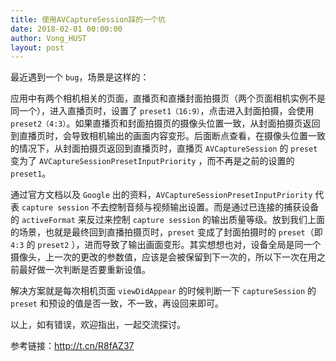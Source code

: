```yaml
---
title: 使用AVCaptureSession踩的一个坑
date: 2018-02-01 00:00:00
author: Vong_HUST
layout: post
---
```



最近遇到一个 `bug`，场景是这样的：

应用中有两个相机相关的页面，直播页和直播封面拍摄页（两个页面相机实例不是同一个），进入直播页时，设置了 `preset1（16:9）`，点击进入封面拍摄，会使用 `preset2（4:3）`。如果直播页和封面拍摄页的摄像头位置一致，从封面拍摄页返回到直播页时，会导致相机输出的画面内容变形。后面断点查看，在摄像头位置一致的情况下，从封面拍摄页返回到直播页时，直播页 `AVCaptureSession` 的 `preset` 变为了 `AVCaptureSessionPresetInputPriority` ，而不再是之前的设置的 `preset1`。

通过官方文档以及 `Google` 出的资料，`AVCaptureSessionPresetInputPriority` 代表 `capture session` 不去控制音频与视频输出设置。而是通过已连接的捕获设备的 `activeFormat` 来反过来控制 `capture session` 的输出质量等级。放到我们上面的场景，也就是最终回到直播拍摄页时，`preset` 变成了封面拍摄时的 `preset`（即 `4:3` 的 `preset2` ），进而导致了输出画面变形。其实想想也对，设备全局是同一个摄像头，上一次的更改的参数值，应该是会被保留到下一次的，所以下一次在用之前最好做一次判断是否要重新设值。

解决方案就是每次相机页面 `viewDidAppear` 的时候判断一下 `captureSession` 的 `preset` 和预设的值是否一致，不一致，再设回来即可。

以上，如有错误，欢迎指出，一起交流探讨。

参考链接：http://t.cn/R8fAZ37

